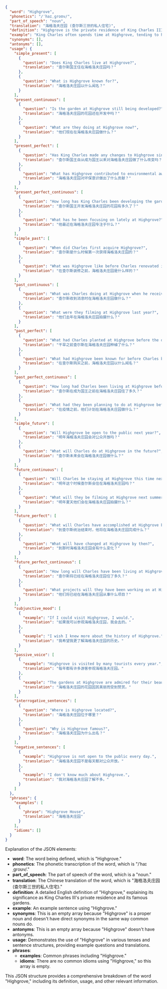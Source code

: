```json
{
  "word": "Highgrove",
  "phonetics": "/ˈhaɪˌɡroʊv/",
  "part_of_speech": "noun",
  "translation": "海格洛夫庄园 (查尔斯三世的私人住宅)",
  "definition": "Highgrove is the private residence of King Charles III and Queen Camilla, located near Tetbury in Gloucestershire, England. It is known for its organic gardens and commitment to sustainability.",
  "example": "King Charles often spends time at Highgrove, tending to his gardens.",
  "synonyms": [],
  "antonyms": [],
  "usage": {
    "simple_present": [
      {
        "question": "Does King Charles live at Highgrove?",
        "translation": "查尔斯国王住在海格洛夫庄园吗？"
      },
      {
        "question": "What is Highgrove known for?",
        "translation": "海格洛夫庄园以什么闻名？"
      }
    ],
    "present_continuous": [
      {
        "question": "Is the garden at Highgrove still being developed?",
        "translation": "海格洛夫庄园的花园还在开发中吗？"
      },
      {
        "question": "What are they doing at Highgrove now?",
        "translation": "他们现在在海格洛夫庄园做什么？"
      }
    ],
    "present_perfect": [
      {
        "question": "Has King Charles made any changes to Highgrove since becoming King?",
        "translation": "查尔斯国王自从成为国王以来对海格洛夫庄园做了什么改变吗？"
      },
      {
        "question": "What has Highgrove contributed to environmental awareness?",
        "translation": "海格洛夫庄园对环保意识做出了什么贡献？"
      }
    ],
    "present_perfect_continuous": [
      {
        "question": "How long has King Charles been developing the gardens at Highgrove?",
        "translation": "查尔斯国王开发海格洛夫庄园的花园有多久了？"
      },
      {
        "question": "What has he been focusing on lately at Highgrove?",
        "translation": "他最近在海格洛夫庄园专注于什么？"
      }
    ],
    "simple_past": [
      {
        "question": "When did Charles first acquire Highgrove?",
        "translation": "查尔斯是什么时候第一次获得海格洛夫庄园的？"
      },
      {
        "question": "What was Highgrove like before Charles renovated it?",
        "translation": "在查尔斯装修之前，海格洛夫庄园是什么样的？"
      }
    ],
    "past_continuous": [
      {
        "question": "What was Charles doing at Highgrove when he received the news?",
        "translation": "查尔斯收到消息时在海格洛夫庄园做什么？"
      },
      {
        "question": "What were they filming at Highgrove last year?",
        "translation": "他们去年在海格洛夫庄园拍摄什么？"
      }
    ],
    "past_perfect": [
      {
        "question": "What had Charles planted at Highgrove before the drought?",
        "translation": "干旱之前查尔斯在海格洛夫庄园种植了什么？"
      },
      {
        "question": "What had Highgrove been known for before Charles bought it?",
        "translation": "在查尔斯购买之前，海格洛夫庄园以什么闻名？"
      }
    ],
    "past_perfect_continuous": [
      {
        "question": "How long had Charles been living at Highgrove before he became King?",
        "translation": "查尔斯在成为国王之前在海格洛夫庄园住了多久？"
      },
      {
        "question": "What had they been planning to do at Highgrove before the pandemic?",
        "translation": "在疫情之前，他们计划在海格洛夫庄园做什么？"
      }
    ],
    "simple_future": [
      {
        "question": "Will Highgrove be open to the public next year?",
        "translation": "明年海格洛夫庄园会对公众开放吗？"
      },
      {
        "question": "What will Charles do at Highgrove in the future?",
        "translation": "查尔斯未来会在海格洛夫庄园做什么？"
      }
    ],
    "future_continuous": [
      {
        "question": "Will Charles be staying at Highgrove this time next year?",
        "translation": "明年这个时候查尔斯会住在海格洛夫庄园吗？"
      },
      {
        "question": "What will they be filming at Highgrove next summer?",
        "translation": "明年夏天他们会在海格洛夫庄园拍摄什么？"
      }
    ],
    "future_perfect": [
      {
        "question": "What will Charles have accomplished at Highgrove by the end of his reign?",
        "translation": "到查尔斯统治结束时，他将在海格洛夫庄园完成什么？"
      },
      {
        "question": "What will have changed at Highgrove by then?",
        "translation": "到那时海格洛夫庄园会有什么变化？"
      }
    ],
    "future_perfect_continuous": [
      {
        "question": "How long will Charles have been living at Highgrove?",
        "translation": "查尔斯将已经在海格洛夫庄园住了多久？"
      },
      {
        "question": "What projects will they have been working on at Highgrove?",
        "translation": "他们将已经在海格洛夫庄园从事什么项目？"
      }
    ],
    "subjunctive_mood": [
      {
        "example": "If I could visit Highgrove, I would.",
        "translation": "如果我可以参观海格洛夫庄园，我会去的。"
      },
      {
        "example": "I wish I knew more about the history of Highgrove.",
        "translation": "我希望我更了解海格洛夫庄园的历史。"
      }
    ],
    "passive_voice": [
      {
        "example": "Highgrove is visited by many tourists every year.",
        "translation": "每年都有许多游客参观海格洛夫庄园。"
      },
      {
        "example": "The gardens at Highgrove are admired for their beauty.",
        "translation": "海格洛夫庄园的花园因其美丽而受到赞赏。"
      }
    ],
    "interrogative_sentences": [
      {
        "question": "Where is Highgrove located?",
        "translation": "海格洛夫庄园位于哪里？"
      },
      {
        "question": "Why is Highgrove famous?",
        "translation": "海格洛夫庄园为什么出名？"
      }
    ],
    "negative_sentences": [
      {
        "example": "Highgrove is not open to the public every day.",
        "translation": "海格洛夫庄园不是每天都对公众开放。"
      },
      {
        "example": "I don't know much about Highgrove.",
        "translation": "我对海格洛夫庄园了解不多。"
      }
    ]
  },
  "phrases": {
    "examples": [
      {
        "phrase": "Highgrove House",
        "translation": "海格洛夫庄园"
      }
    ],
    "idioms": []
  }
}
```

Explanation of the JSON elements:

*   **word**: The word being defined, which is "Highgrove."
*   **phonetics**: The phonetic transcription of the word, which is "/ˈhaɪˌɡroʊv/."
*   **part\_of\_speech**: The part of speech of the word, which is a "noun."
*   **translation**: The Chinese translation of the word, which is "海格洛夫庄园 (查尔斯三世的私人住宅)."
*   **definition**: A detailed English definition of "Highgrove," explaining its significance as King Charles III's private residence and its famous gardens.
*   **example**: An example sentence using "Highgrove."
*   **synonyms**: This is an empty array because "Highgrove" is a proper noun and doesn't have direct synonyms in the same way common nouns do.
*   **antonyms**: This is an empty array because "Highgrove" doesn't have antonyms.
*   **usage**: Demonstrates the use of "Highgrove" in various tenses and sentence structures, providing example questions and translations.
*   **phrases**:
    *   **examples**: Common phrases including "Highgrove."
    *   **idioms**:  There are no common idioms using "Highgrove," so this array is empty.

This JSON structure provides a comprehensive breakdown of the word "Highgrove," including its definition, usage, and other relevant information.
 